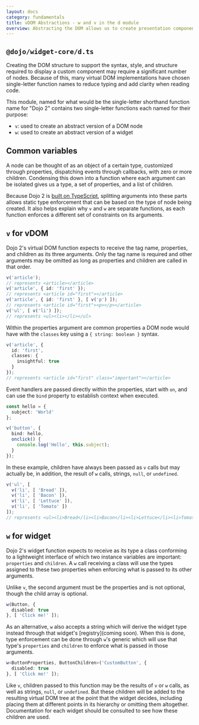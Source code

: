 ```yaml
---
layout: docs
category: fundamentals
title: vDOM Abstractions - w and v in the d module
overview: Abstracting the DOM allows us to create presentation components programmatically. Dojo 2 provides a layer of abstraction between the DOM and its virtual counterpart as it exists in JavaScript as well as a layer of abstraction between this virtual DOM and Dojo 2 components - using a common syntax in a common module.
---
```


## `@dojo/widget-core/d.ts`

Creating the DOM structure to support the syntax, style, and structure required to display a custom component may require a significant number of nodes. Because of this, many virtual DOM implementations have chosen single-letter function names to reduce typing and add clarity when reading code.

This module, named for what would be the single-letter shorthand function name for "Dojo 2" contains two single-letter functions each named for their purpose:

- `v`: used to create an abstract version of a DOM node
- `w`: used to create an abstract version of a widget

## Common variables

A node can be thought of as an object of a certain type, customized through properties, dispatching events through callbacks, with zero or more children. Condensing this down into a function where each argument can be isolated gives us a type, a set of properties, and a list of children.

Because Dojo 2 is [built on TypeScript](https://github.com/dojo/dojo.io/blob/master/site/source/tutorials/TypeScript_and_Dojo_2.md), splitting arguments into these parts allows static type enforcement that can be based on the type of node being created. It also helps explain why `v` and `w` are separate functions, as each function enforces a different set of constraints on its arguments.

## `v` for vDOM

Dojo 2's virtual DOM function expects to receive the tag name, properties, and children as its three arguments. Only the tag name is required and other arguments may be omitted as long as properties and children are called in that order.

```ts
v('article');
// represents <article></article>
v('article', { id: 'first' });
// represents <article id="first"></article>
v('article', { id: 'first' }, [ v('p') ]);
// represents <article id="first"><p></p></article>
v('ul', [ v('li') ]);
// represents <ul><li></li></ul>
```

Within the properties argument are common properties a DOM node would have with the `classes` key using a `{ string: boolean }` syntax.

```ts
v('article', {
  id: 'first',
  classes: {
    insightful: true
  }
});
// represents <article id="first" class="important"></article>
```

Event handlers are passed directly within the properties, start with `on`, and can use the `bind` property to establish context when executed.

```ts
const hello = {
  subject: 'World'
};

v('button', {
  bind: hello,
  onclick() {
    console.log('Hello', this.subject);
  }
});
```

In these example, children have always been passed as `v` calls but may actually be, in addition, the result of `w` calls, strings, `null`, or `undefined`.


```ts
v('ul', [
  v('li', [ 'Bread' ]),
  v('li', [ 'Bacon' ]),
  v('li', [ 'Lettuce' ]),
  v('li', [ 'Tomato' ])
]);
// represents <ul><li>Bread</li><li>Bacon</li><li>Lettuce</li><li>Tomato</li></ul>
```

## `w` for widget

Dojo 2's widget function expects to receive as its type a class conforming to a lightweight interface of which two instance variables are important: `properties` and `children`. A `w` call receiving a class will use the types assigned to these two properties when enforcing what is passed to its other arguments.

Unlike `v`, the second argument must be the properties and is not optional, though the child array is optional.

```ts
w(Button, {
  disabled: true
}, [ 'Click me!' ]);
```

As an alternative, `w` also accepts a string which will derive the widget type instead through that widget's [registry](coming soon). When this is done, type enforcement can be done through `w`'s generic which will use that type's `properties` and `children` to enforce what is passed in those arguments.

```ts
w<ButtonProperties, ButtonChildren>('CustomButton', {
  disabled: true
}, [ 'Click me!' ]);
```

Like `v`, children passed to this function may be the results of `v` or `w` calls, as well as strings, `null`, or `undefined`. But these children will be added to the resulting virtual DOM tree at the point that the widget decides, including placing them at different points in its hierarchy or omitting them altogether. Documentation for each widget should be consulted to see how these children are used.
